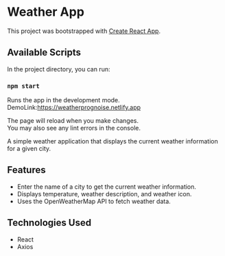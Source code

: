 # Weather App

This project was bootstrapped with [Create React App](https://github.com/facebook/create-react-app).

## Available Scripts

In the project directory, you can run:

### `npm start`

Runs the app in the development mode.\
DemoLink:https://weatherprognoise.netlify.app

The page will reload when you make changes.\
You may also see any lint errors in the console.



A simple weather application that displays the current weather information for a given city.

## Features

- Enter the name of a city to get the current weather information.
- Displays temperature, weather description, and weather icon.
- Uses the OpenWeatherMap API to fetch weather data.

## Technologies Used

- React
- Axios





